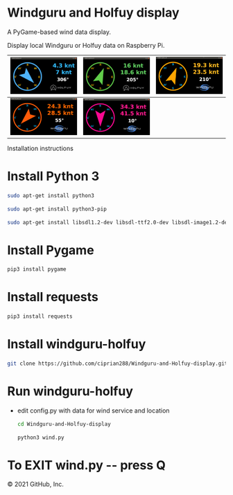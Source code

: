 # Windguru and Holfuy display

A PyGame-based wind data display.

Display local Windguru or Holfuy data on Raspberry Pi.

|![screenshot1](screenshots/screenshot1.png)|![screenshot2](screenshots/screenshot2.png)|![screenshot3](screenshots/screenshot3.png)|
| ----------------------------------------- | ----------------------------------------- | ----------------------------------------- |
|![screenshot4](screenshots/screenshot4.png)|![screenshot5](screenshots/screenshot5.png)|                                           |    
  
Installation instructions

# Install Python 3
   ```sh
   sudo apt-get install python3
   ```
   ```sh
   sudo apt-get install python3-pip
   ```
   ```sh
   sudo apt-get install libsdl1.2-dev libsdl-ttf2.0-dev libsdl-image1.2-dev libsdl-mixer1.2-dev libjpeg-dev libportmidi-dev libtimedate-perl
   ```
# Install Pygame
   ```sh
   pip3 install pygame
   ```
# Install requests
   ```sh
   pip3 install requests
   ```
# Install windguru-holfuy 
   ```sh
   git clone https://github.com/ciprian288/Windguru-and-Holfuy-display.git 
   ```
  # Run windguru-holfuy
- edit config.py with data for wind service and location
   ```sh
   cd Windguru-and-Holfuy-display
   ```
   ```sh
   python3 wind.py
   ```
#    To EXIT wind.py -- press Q    ####

© 2021 GitHub, Inc.
